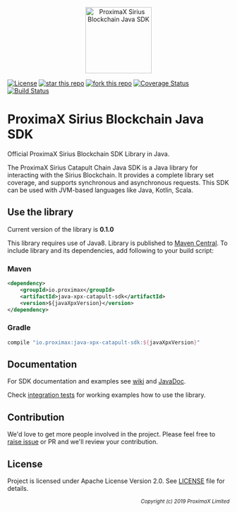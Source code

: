 <p align="center"><a href="https://github.com/proximax-storage" target="_blank"><img width="150" src="https://github.com/proximax-storage/java-xpx-catapult-sdk/raw/master/docs/images/logo.jpg" alt="ProximaX Sirius Blockchain Java SDK"></a></p>

[![License](https://img.shields.io/badge/License-Apache%202.0-blue.svg)](https://opensource.org/licenses/Apache-2.0)
[![star this repo](http://githubbadges.com/star.svg?user=proximax-storage&repo=java-xpx-catapult-sdk&style=flat)](https://github.com/proximax-storage/java-xpx-catapult-sdk)
[![fork this repo](http://githubbadges.com/fork.svg?user=proximax-storage&repo=java-xpx-catapult-sdk&style=flat)](https://github.com/proximax-storage/java-xpx-catapult-sdk/fork)
[![Coverage Status](https://coveralls.io/repos/github/proximax-storage/java-xpx-catapult-sdk/badge.svg)](https://coveralls.io/github/proximax-storage/java-xpx-catapult-sdk)
[![Build Status](https://travis-ci.com/proximax-storage/java-xpx-catapult-sdk.svg?branch=master)](https://travis-ci.com/proximax-storage/java-xpx-catapult-sdk)

# ProximaX Sirius Blockchain Java SDK #

Official ProximaX Sirius Blockchain SDK Library in Java.

The ProximaX Sirius Catapult Chain Java SDK is a Java library for interacting with the Sirius Blockchain. It provides a complete library set coverage, and supports synchronous and asynchronous requests. This SDK can be used with JVM-based languages like Java, Kotlin, Scala.

## Use the library ##

Current version of the library is <b>0.1.0</b>

This library requires use of Java8. Library is published to [Maven Central](https://search.maven.org/). To include library and its dependencies, add following to your build script:

### Maven ###

```xml
<dependency>
    <groupId>io.proximax</groupId>
    <artifactId>java-xpx-catapult-sdk</artifactId>
    <version>${javaXpxVersion}</version>
</dependency>
```

### Gradle ###

```gradle
compile "io.proximax:java-xpx-catapult-sdk:${javaXpxVersion}"
```

## Documentation ##

For SDK documentation and examples see [wiki](https://github.com/proximax-storage/java-xpx-catapult-sdk/wiki) and [JavaDoc](https://proximax-storage.github.io/java-xpx-catapult-sdk/javadoc/).

Check [integration tests](https://github.com/proximax-storage/java-xpx-catapult-sdk/tree/master/src/e2e/java/io/proximax/sdk) for working examples how to use the library.

## Contribution ##

We'd love to get more people involved in the project. Please feel free to [raise issue](https://github.com/proximax-storage/java-xpx-catapult-sdk/issues/new) or PR and we'll review your contribution.
    
## License ##

Project is licensed under Apache License Version 2.0. See [LICENSE](https://github.com/proximax-storage/java-xpx-catapult-sdk/blob/master/LICENSE) file for details.

<p align="right"><i><sub>Copyright (c) 2019 ProximaX Limited</sub></i></p>
